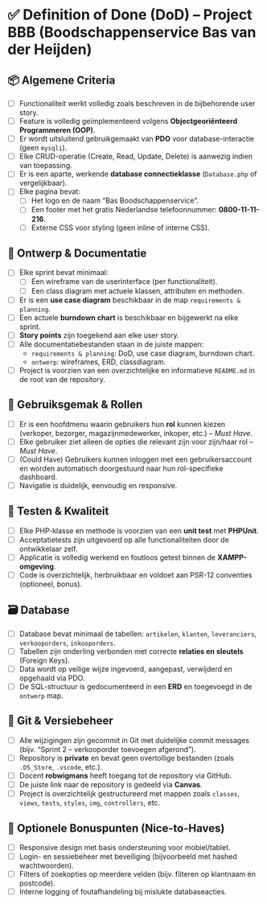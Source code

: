 
# ✅ Definition of Done (DoD) – Project BBB (Boodschappenservice Bas van der Heijden)

## 📦 Algemene Criteria
- [ ] Functionaliteit werkt volledig zoals beschreven in de bijbehorende user story.
- [ ] Feature is volledig geïmplementeerd volgens **Objectgeoriënteerd Programmeren (OOP)**.
- [ ] Er wordt uitsluitend gebruikgemaakt van **PDO** voor database-interactie (geen `mysqli`).
- [ ] Elke CRUD-operatie (Create, Read, Update, Delete) is aanwezig indien van toepassing.
- [ ] Er is een aparte, werkende **database connectieklasse** (`Database.php` of vergelijkbaar).
- [ ] Elke pagina bevat:
  - [ ] Het logo en de naam “Bas Boodschappenservice”.
  - [ ] Een footer met het gratis Nederlandse telefoonnummer: **0800-11-11-216**.
  - [ ] Externe CSS voor styling (geen inline of interne CSS).

## 🧩 Ontwerp & Documentatie
- [ ] Elke sprint bevat minimaal:
  - [ ] Een wireframe van de userinterface (per functionaliteit).
  - [ ] Een class diagram met actuele klassen, attributen en methoden.
- [ ] Er is een **use case diagram** beschikbaar in de map `requirements & planning`.
- [ ] Een actuele **burndown chart** is beschikbaar en bijgewerkt na elke sprint.
- [ ] **Story points** zijn toegekend aan elke user story.
- [ ] Alle documentatiebestanden staan in de juiste mappen:
  - `requirements & planning`: DoD, use case diagram, burndown chart.
  - `ontwerp`: wireframes, ERD, classdiagram.
- [ ] Project is voorzien van een overzichtelijke en informatieve `README.md` in de root van de repository.

## 🔐 Gebruiksgemak & Rollen
- [ ] Er is een hoofdmenu waarin gebruikers hun **rol** kunnen kiezen (verkoper, bezorger, magazijnmedewerker, inkoper, etc.) – *Must Have*.
- [ ] Elke gebruiker ziet alleen de opties die relevant zijn voor zijn/haar rol – *Must Have*.
- [ ] (Could Have) Gebruikers kunnen inloggen met een gebruikersaccount en worden automatisch doorgestuurd naar hun rol-specifieke dashboard.
- [ ] Navigatie is duidelijk, eenvoudig en responsive.

## 🧪 Testen & Kwaliteit
- [ ] Elke PHP-klasse en methode is voorzien van een **unit test** met **PHPUnit**.
- [ ] Acceptatietests zijn uitgevoerd op alle functionaliteiten door de ontwikkelaar zelf.
- [ ] Applicatie is volledig werkend en foutloos getest binnen de **XAMPP-omgeving**.
- [ ] Code is overzichtelijk, herbruikbaar en voldoet aan PSR-12 conventies (optioneel, bonus).

## 🗃️ Database
- [ ] Database bevat minimaal de tabellen: `artikelen`, `klanten`, `leveranciers`, `verkooporders`, `inkooporders`.
- [ ] Tabellen zijn onderling verbonden met correcte **relaties en sleutels** (Foreign Keys).
- [ ] Data wordt op veilige wijze ingevoerd, aangepast, verwijderd en opgehaald via PDO.
- [ ] De SQL-structuur is gedocumenteerd in een **ERD** en toegevoegd in de `ontwerp` map.

## 📂 Git & Versiebeheer
- [ ] Alle wijzigingen zijn gecommit in Git met duidelijke commit messages (bijv. “Sprint 2 – verkooporder toevoegen afgerond”).
- [ ] Repository is **private** en bevat geen overtollige bestanden (zoals `.DS_Store`, `.vscode`, etc.).
- [ ] Docent **robwigmans** heeft toegang tot de repository via GitHub.
- [ ] De juiste link naar de repository is gedeeld via **Canvas**.
- [ ] Project is overzichtelijk gestructureerd met mappen zoals `classes`, `views`, `tests`, `styles`, `img`, `controllers`, etc.

## 🌟 Optionele Bonuspunten (Nice-to-Haves)
- [ ] Responsive design met basis ondersteuning voor mobiel/tablet.
- [ ] Login- en sessiebeheer met beveiliging (bijvoorbeeld met hashed wachtwoorden).
- [ ] Filters of zoekopties op meerdere velden (bijv. filteren op klantnaam én postcode).
- [ ] Interne logging of foutafhandeling bij mislukte databaseacties.
